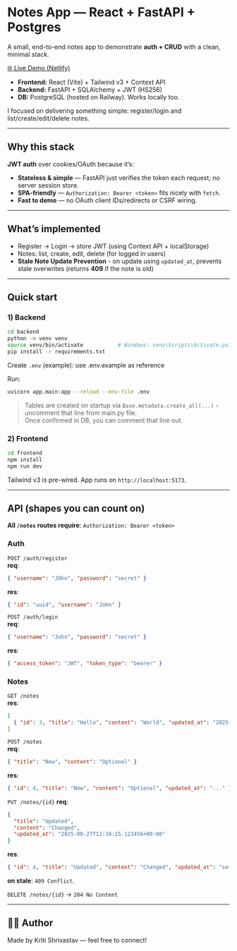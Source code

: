 # Notes App — React + FastAPI + Postgres

A small, end-to-end notes app to demonstrate **auth + CRUD** with a clean, minimal stack.

[🌐 Live Demo (Netlify)](https://asian-delight.netlify.app)

- **Frontend:** React (Vite) + Tailwind v3 + Context API  
- **Backend:** FastAPI + SQLAlchemy + JWT (HS256)  
- **DB:** PostgreSQL (hosted on Railway). Works locally too.

I focused on delivering something simple: register/login and list/create/edit/delete notes.

---

## Why this stack

**JWT auth** over cookies/OAuth because it’s:
- **Stateless & simple** — FastAPI just verifies the token each request; no server session store.
- **SPA-friendly** — `Authorization: Bearer <token>` fits nicely with `fetch`.
- **Fast to demo** — no OAuth client IDs/redirects or CSRF wiring.

---

## What’s implemented

- Register → Login → store JWT (using Context API + localStorage)  
- Notes: list, create, edit, delete (for logged in users)  
- **Stale Note Update Prevention** - on update using `updated_at`, prevents stale overwrites (returns **409** if the note is old)

---

## Quick start

### 1) Backend

```bash
cd backend
python -m venv venv
source venv/bin/activate           # Windows: venv\Scripts\Activate.ps1
pip install -r requirements.txt    
```

Create `.env` (example): use .env.example as reference

Run:
```bash
uvicorn app.main:app --reload --env-file .env
```

> Tables are created on startup via `Base.metadata.create_all(...)` - uncomment that line from main.py file.  
> Once confirmed in DB, you can comment that line out.

### 2) Frontend

```bash
cd frontend
npm install
npm run dev
```

Tailwind v3 is pre-wired. App runs on `http://localhost:5173`. 

---

## API (shapes you can count on)

**All `/notes` routes require**: `Authorization: Bearer <token>`

### Auth
`POST /auth/register`  
**req**:
```json
{ "username": "JOhn", "password": "secret" }
```
**res**:
```json
{ "id": "uuid", "username": "John" }
```

`POST /auth/login`  
**req**:
```json
{ "username": "John", "password": "secret" }
```
**res**:
```json
{ "access_token": "JWT", "token_type": "bearer" }
```

### Notes
`GET /notes`  
**res**:
```json
[
  { "id": 3, "title": "Hello", "content": "World", "updated_at": "2025-08-27T12:10:15.123456+00:00" }
]
```

`POST /notes`  
**req**:
```json
{ "title": "New", "content": "Optional" }
```
**res**:
```json
{ "id": 4, "title": "New", "content": "Optional", "updated_at": "..." }
```

`PUT /notes/{id}` 
**req**:
```json
{
  "title": "Updated",
  "content": "Changed",
  "updated_at": "2025-08-27T12:10:15.123456+00:00" 
}
```
**res**:
```json
{ "id": 4, "title": "Updated", "content": "Changed", "updated_at": "server time" }
```
**on stale**: `409 Conflict`.

`DELETE /notes/{id}` → `204 No Content`

---

## 🧑‍💻 Author

Made by Kriti Shrivastav — feel free to connect!